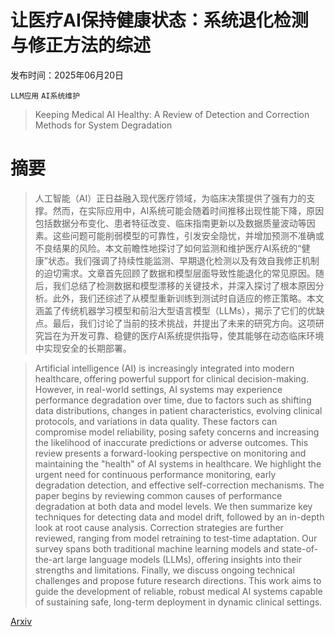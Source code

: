 # 让医疗AI保持健康状态：系统退化检测与修正方法的综述

发布时间：2025年06月20日

`LLM应用` `AI系统维护`

> Keeping Medical AI Healthy: A Review of Detection and Correction Methods for System Degradation

# 摘要

> 人工智能（AI）正日益融入现代医疗领域，为临床决策提供了强有力的支撑。然而，在实际应用中，AI系统可能会随着时间推移出现性能下降，原因包括数据分布变化、患者特征改变、临床指南更新以及数据质量波动等因素。这些问题可能削弱模型的可靠性，引发安全隐忧，并增加预测不准确或不良结果的风险。本文前瞻性地探讨了如何监测和维护医疗AI系统的“健康”状态。我们强调了持续性能监测、早期退化检测以及有效自我修正机制的迫切需求。文章首先回顾了数据和模型层面导致性能退化的常见原因。随后，我们总结了检测数据和模型漂移的关键技术，并深入探讨了根本原因分析。此外，我们还综述了从模型重新训练到测试时自适应的修正策略。本文涵盖了传统机器学习模型和前沿大型语言模型（LLMs），揭示了它们的优缺点。最后，我们讨论了当前的技术挑战，并提出了未来的研究方向。这项研究旨在为开发可靠、稳健的医疗AI系统提供指导，使其能够在动态临床环境中实现安全的长期部署。

> Artificial intelligence (AI) is increasingly integrated into modern healthcare, offering powerful support for clinical decision-making. However, in real-world settings, AI systems may experience performance degradation over time, due to factors such as shifting data distributions, changes in patient characteristics, evolving clinical protocols, and variations in data quality. These factors can compromise model reliability, posing safety concerns and increasing the likelihood of inaccurate predictions or adverse outcomes. This review presents a forward-looking perspective on monitoring and maintaining the "health" of AI systems in healthcare. We highlight the urgent need for continuous performance monitoring, early degradation detection, and effective self-correction mechanisms. The paper begins by reviewing common causes of performance degradation at both data and model levels. We then summarize key techniques for detecting data and model drift, followed by an in-depth look at root cause analysis. Correction strategies are further reviewed, ranging from model retraining to test-time adaptation. Our survey spans both traditional machine learning models and state-of-the-art large language models (LLMs), offering insights into their strengths and limitations. Finally, we discuss ongoing technical challenges and propose future research directions. This work aims to guide the development of reliable, robust medical AI systems capable of sustaining safe, long-term deployment in dynamic clinical settings.

[Arxiv](https://arxiv.org/abs/2506.17442)